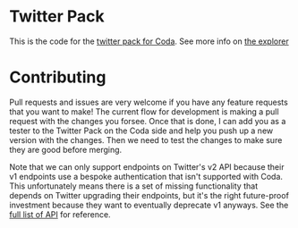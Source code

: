 # Twitter Pack
This is the code for the [twitter pack for Coda](https://coda.io/packs/twitter-10029). See more info on [the explorer](https://coda.io/@spencer/twitter-pack-explorer)

# Contributing
Pull requests and issues are very welcome if you have any feature requests that you want to make! The current flow for development is making a pull request with the changes you forsee. Once that is done, I can add you as a tester to the Twitter Pack on the Coda side and help you push up a new version with the changes. Then we need to test the changes to make sure they are good before merging.

Note that we can only support endpoints on Twitter's v2 API because their v1 endpoints use a bespoke authentication that isn't supported with Coda. This unfortunately means there is a set of missing functionality that depends on Twitter upgrading their endpoints, but it's the right future-proof investment because they want to eventually deprecate v1 anyways. See the [full list of API](https://developer.twitter.com/en/docs/twitter-api/data-dictionary/introduction) for reference.
